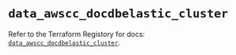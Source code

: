 # `data_awscc_docdbelastic_cluster`

Refer to the Terraform Registory for docs: [`data_awscc_docdbelastic_cluster`](https://registry.terraform.io/providers/hashicorp/awscc/0.70.0/docs/data-sources/docdbelastic_cluster).

